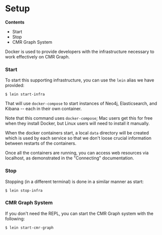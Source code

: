 # Setup


**Contents**

* Start
* Stop
* CMR Graph System


Docker is used to provide developers with the infrastructure necessary to
work effectively on CMR Graph.


### Start

To start this supporting infrastructure, you can use the `lein` alias we
have provided:

```
$ lein start-infra
```

That will use `docker-compose` to start instances of Neo4j, Elasticsearch, and
Kibana --  each in their own container.

Note that this command uses `docker-compose`; Mac users get this for free when
they install Docker, but Linux users will need to install it manually.

When the docker containers start, a local `data` directory will be created which
is used by each service so that we don't loose crucial information between
restarts of the containers.

Once all the containers are running, you can access web resources via
localhost, as demonstrated in the "Connecting" documentation.


### Stop

Stopping (in a different terminal) is done in a similar manner as start:

```
$ lein stop-infra
```


### CMR Graph System

If you don't need the REPL, you can start the CMR Graph system with the
following:

```
$ lein start-cmr-graph
```
